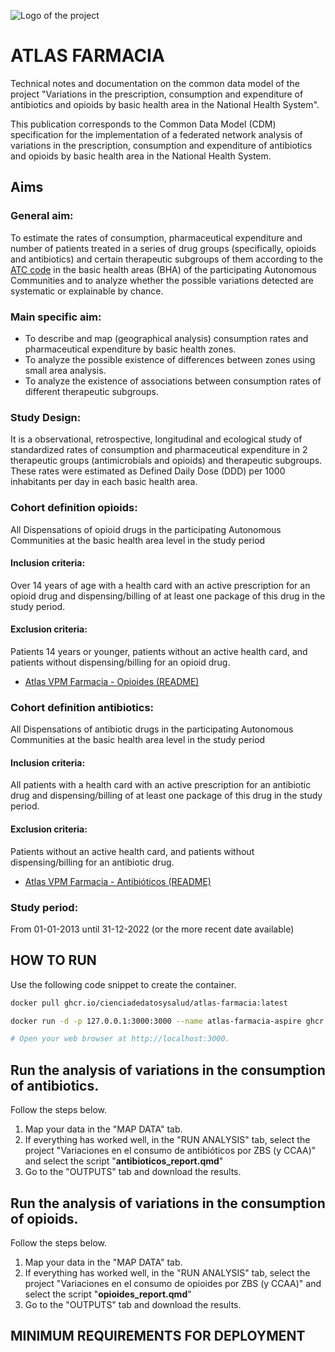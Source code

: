 ![Logo of the project](https://cienciadedatosysalud.org/wp-content/uploads/logo-Data-Science-VPM.png)

# ATLAS FARMACIA
Technical notes and documentation on the common data model of the project "Variations in the prescription, consumption and expenditure of antibiotics and opioids by basic health area in the National Health System".

This publication corresponds to the Common Data Model (CDM) specification for the implementation of a federated network analysis of variations in the prescription, consumption and expenditure of antibiotics and opioids by basic health area in the National Health System.

## Aims
### General aim: 
To estimate the rates of consumption, pharmaceutical expenditure and number of patients treated in a series of drug groups (specifically, opioids and antibiotics) and certain therapeutic subgroups of them according to the [ATC code](https://www.whocc.no/atc_ddd_index/) in the basic health areas (BHA) of the participating Autonomous Communities and to analyze whether the possible variations detected are systematic or explainable by chance.

### Main specific aim:
- To describe and map (geographical analysis) consumption rates and pharmaceutical expenditure by basic health zones.
- To analyze the possible existence of differences between zones using small area analysis.
- To analyze the existence of associations between consumption rates of different therapeutic subgroups.

### Study Design: 
It is a observational, retrospective, longitudinal and ecological study of standardized rates of consumption and pharmaceutical expenditure in 2 therapeutic groups (antimicrobials and opioids) and therapeutic subgroups. These rates were estimated as Defined Daily Dose (DDD) per 1000 inhabitants per day in each basic health area.

### Cohort definition opioids: 
All Dispensations of opioid drugs in the participating Autonomous Communities at the basic health area level in the study period
#### Inclusion criteria: 
Over 14 years of age with a health card with an active prescription for an opioid drug and dispensing/billing of at least one package of this drug in the study period.
#### Exclusion criteria: 
Patients 14 years or younger, patients without an active health card, and patients without dispensing/billing for an opioid drug.

- [Atlas VPM Farmacia - Opioides (README)](atlas_opioides/README.md)


### Cohort definition antibiotics: 
All Dispensations of antibiotic drugs in the participating Autonomous Communities at the basic health area level in the study period
#### Inclusion criteria: 
All patients with a health card with an active prescription for an antibiotic drug and dispensing/billing of at least one package of this drug in the study period.
#### Exclusion criteria: 
Patients without an active health card, and patients without dispensing/billing for an antibiotic drug.

- [Atlas VPM Farmacia - Antibióticos (README)](atlas_antibioticos/README.md)

### Study period: 
From 01-01-2013 until 31-12-2022 (or the more recent date available)

## HOW TO RUN
Use the following code snippet to create the container.
```bash
docker pull ghcr.io/cienciadedatosysalud/atlas-farmacia:latest

docker run -d -p 127.0.0.1:3000:3000 --name atlas-farmacia-aspire ghcr.io/cienciadedatosysalud/atlas-farmacia:latest

# Open your web browser at http://localhost:3000.
```

## Run the analysis of variations in the consumption of antibiotics.
Follow the steps below.
  1. Map your data in the "MAP DATA" tab.
  2. If everything has worked well, in the "RUN ANALYSIS" tab, select the project "Variaciones en el consumo de antibióticos por ZBS (y CCAA)" and select the script "**antibioticos_report.qmd**"
  3. Go to the "OUTPUTS" tab and download the results.

## Run the analysis of variations in the consumption of opioids.
Follow the steps below.
  1. Map your data in the "MAP DATA" tab.
  2. If everything has worked well, in the "RUN ANALYSIS" tab, select the project "Variaciones en el consumo de opioides por ZBS (y CCAA)" and select the script "**opioides_report.qmd**"
  3. Go to the "OUTPUTS" tab and download the results.

## MINIMUM REQUIREMENTS FOR DEPLOYMENT
